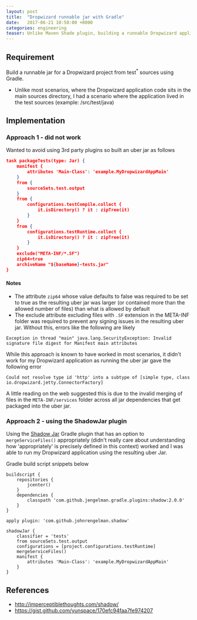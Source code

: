 ```yaml
---
layout: post
title:  "Dropwizard runnable jar with Gradle"
date:   2017-06-21 10:50:00 +0000   
categories: engineering
teaser: Unlike Maven Shade plugin, building a runnable Dropwizard application jar with Gradle isn't as straightforward as I initially thought
---  
```


## Requirement
Build a runnable jar for a Dropwizard project from test<sup>*</sup> sources
using Gradle.

* Unlike most scenarios, where the Dropwizard application code sits in the main
sources directory, I had a scenario where the application lived in the test
sources (example: /src/test/java)

## Implementation

### Approach 1 - did not work
Wanted to avoid using 3rd party plugins so built an uber jar as follows
```json
task packageTests(type: Jar) {
    manifest {
        attributes 'Main-Class': 'example.MyDropwizardAppMain'
    }
    from {
        sourceSets.test.output
    }
    from {
        configurations.testCompile.collect {
            it.isDirectory() ? it : zipTree(it)
        }
    }
    from {
        configurations.testRuntime.collect {
            it.isDirectory() ? it : zipTree(it)
        }
    }
    exclude("META-INF/*.SF")
    zip64=true
    archiveName "${baseName}-tests.jar"
}
```

#### Notes
* The attribute `zip64` whose value defaults to false was required to be set to
true as the resulting uber jar was larger (or contained more than the allowed
number of files) than what is allowed by default
* The exclude attribute excluding files with `.SF` extension in the META-INF
folder was required to prevent any signing issues in the resulting uber jar.
Without this, errors like the following are likely
```
Exception in thread "main" java.lang.SecurityException: Invalid signature file digest for Manifest main attributes
```

While this approach is known to have worked in most scenarios, it didn't work
for my Dropwizard application as running the uber jar gave the following error
```
Could not resolve type id 'http' into a subtype of [simple type, class io.dropwizard.jetty.ConnectorFactory]
```
A little reading on the web suggested this is due to the invalid merging of
files in the `META-INF/services` folder across all jar dependencies that get
packaged into the uber jar.

### Approach 2 - using the ShadowJar plugin

Using the [Shadow Jar](http://imperceptiblethoughts.com/shadow/) Gradle plugin
that has an option to `mergeServiceFiles()` appropriately (didn't really care
about understanding how 'appropriately' is precisely defined in this context)
worked and I was able to run my Dropwizard application using the resulting uber
Jar.

Gradle build script snippets below

```
buildscript {
    repositories {
        jcenter()
    }
    dependencies {
        classpath 'com.github.jengelman.gradle.plugins:shadow:2.0.0'
    }
}

apply plugin: 'com.github.johnrengelman.shadow'

shadowJar {
    classifier = 'tests'
    from sourceSets.test.output
    configurations = [project.configurations.testRuntime]
    mergeServiceFiles()
    manifest {
        attributes 'Main-Class': 'example.MyDropwizardAppMain'
    }
}
```

## References
* http://imperceptiblethoughts.com/shadow/
* https://gist.github.com/yunspace/170efc94faa7fe974207
